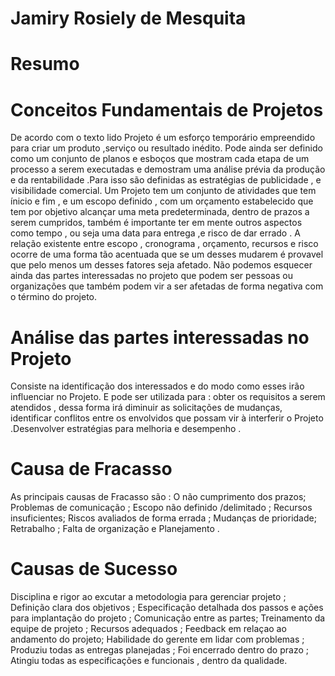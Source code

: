 # Jamiry Rosiely de Mesquita 

# Resumo 

# Conceitos Fundamentais de Projetos 

De acordo com o texto lido Projeto é um esforço temporário empreendido para criar um produto ,serviço ou resultado inédito.
Pode ainda ser definido como um conjunto de planos e esboços que mostram cada etapa  de um processo a serem executadas e demostram
uma análise prévia da produção e da rentabilidade .Para isso são definidas as estratégias de publicidade , e visibilidade comercial.
Um Projeto tem um conjunto de atividades que tem ínicio e fim , e um escopo definido , com um orçamento estabelecido que tem por objetivo
alcançar uma meta predeterminada, dentro de prazos a serem cumpridos, também é importante ter em mente outros aspectos como tempo , ou seja 
uma data para entrega ,e risco de dar errado .
A relação existente entre escopo , cronograma , orçamento, recursos e risco ocorre de uma forma tão acentuada que se um desses mudarem é 
provavel que pelo menos um desses fatores seja afetado.
Não podemos esquecer ainda das partes interessadas no projeto que podem ser pessoas ou organizações que também podem vir a ser afetadas 
de forma negativa com o término do projeto.  
# Análise das partes interessadas no Projeto 
Consiste na identificação dos interessados e do modo como esses irão influenciar no Projeto. E pode ser utilizada para :
obter os requisitos a serem atendidos , dessa forma irá diminuir as solicitações de mudanças, identificar conflitos entre os 
envolvidos que possam vir à interferir o Projeto .Desenvolver estratégias para melhoria e desempenho . 
# Causa de Fracasso 
As principais causas de Fracasso são :
O não cumprimento dos prazos;
Problemas de comunicação ;
Escopo não definido /delimitado ;
Recursos insuficientes;
Riscos avaliados de forma errada ;
Mudanças de prioridade;
Retrabalho ;
Falta de organização e Planejamento .
# Causas de Sucesso 
Disciplina e rigor ao excutar a metodologia para gerenciar projeto ;
Definição clara dos objetivos ;
Especificação detalhada dos passos e ações para implantação do projeto ;
Comunicação entre as partes;
Treinamento da equipe de projeto ;
Recursos adequados ;
Feedback em relaçao ao andamento do projeto;
Habilidade do gerente em lidar com problemas ;
Produziu todas as entregas planejadas ;
Foi encerrado dentro do prazo ;
Atingiu todas as especificações e funcionais , dentro da qualidade.




